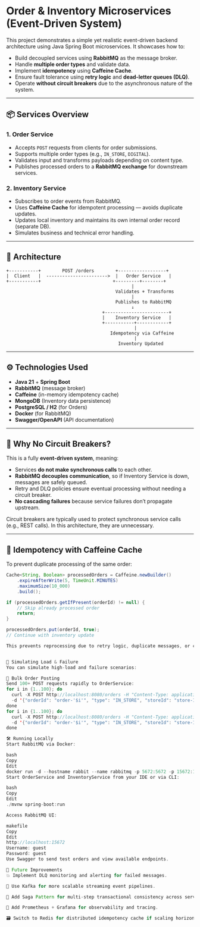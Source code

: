 # Order & Inventory Microservices (Event-Driven System)

This project demonstrates a simple yet realistic event-driven backend architecture using Java Spring Boot microservices. It showcases how to:

- Build decoupled services using **RabbitMQ** as the message broker.
- Handle **multiple order types** and validate data.
- Implement **idempotency** using **Caffeine Cache**.
- Ensure fault tolerance using **retry logic** and **dead-letter queues (DLQ)**.
- Operate **without circuit breakers** due to the asynchronous nature of the system.

---

## 📦 Services Overview

### 1. Order Service
- Accepts `POST` requests from clients for order submissions.
- Supports multiple order types (e.g., `IN_STORE`, `DIGITAL`).
- Validates input and transforms payloads depending on content type.
- Publishes processed orders to a **RabbitMQ exchange** for downstream services.

### 2. Inventory Service
- Subscribes to order events from RabbitMQ.
- Uses **Caffeine Cache** for idempotent processing — avoids duplicate updates.
- Updates local inventory and maintains its own internal order record (separate DB).
- Simulates business and technical error handling.

---

## 🧱 Architecture
    +-----------+        POST /orders        +------------------+
    |  Client   |  ----------------------->  |   Order Service   |
    +-----------+                           +---------+--------+
                                                   |
                                             Validates + Transforms
                                                   |
                                             Publishes to RabbitMQ
                                                   ↓
                                        +------------------------+
                                        |    Inventory Service   |
                                        +-----------+------------+
                                                    |
                                           Idempotency via Caffeine
                                                    |
                                              Inventory Updated




---

## ⚙️ Technologies Used

- **Java 21** + **Spring Boot**
- **RabbitMQ** (message broker)
- **Caffeine** (in-memory idempotency cache)
- **MongoDB** (Inventory data persistence)
- **PostgreSQL / H2** (for Orders)
- **Docker** (for RabbitMQ)
- **Swagger/OpenAPI** (API documentation)

---

## 🧠 Why No Circuit Breakers?

This is a fully **event-driven system**, meaning:

- Services **do not make synchronous calls** to each other.
- **RabbitMQ decouples communication**, so if Inventory Service is down, messages are safely queued.
- Retry and DLQ policies ensure eventual processing without needing a circuit breaker.
- **No cascading failures** because service failures don’t propagate upstream.

Circuit breakers are typically used to protect synchronous service calls (e.g., REST calls). In this architecture, they are unnecessary.

---

## 🧩 Idempotency with Caffeine Cache

To prevent duplicate processing of the same order:

```java
Cache<String, Boolean> processedOrders = Caffeine.newBuilder()
    .expireAfterWrite(5, TimeUnit.MINUTES)
    .maximumSize(10_000)
    .build();

if (processedOrders.getIfPresent(orderId) != null) {
    // Skip already processed order
    return;
}

processedOrders.put(orderId, true);
// Continue with inventory update

This prevents reprocessing due to retry logic, duplicate messages, or client resubmissions.


🧪 Simulating Load & Failure
You can simulate high-load and failure scenarios:

🔁 Bulk Order Posting
Send 100+ POST requests rapidly to OrderService:
for i in {1..100}; do
  curl -X POST http://localhost:8080/orders -H "Content-Type: application/json" \
  -d '{"orderId": "order-'$i'", "type": "IN_STORE", "storeId": "store-1"}'
done
for i in {1..100}; do
  curl -X POST http://localhost:8080/orders -H "Content-Type: application/json" \
  -d '{"orderId": "order-'$i'", "type": "IN_STORE", "storeId": "store-1"}'
done

🛠️ Running Locally
Start RabbitMQ via Docker:

bash
Copy
Edit
docker run -d --hostname rabbit --name rabbitmq -p 5672:5672 -p 15672:15672 rabbitmq:3-management
Start OrderService and InventoryService from your IDE or via CLI:

bash
Copy
Edit
./mvnw spring-boot:run

Access RabbitMQ UI:

makefile
Copy
Edit
http://localhost:15672
Username: guest
Password: guest
Use Swagger to send test orders and view available endpoints.

🔮 Future Improvements
💥 Implement DLQ monitoring and alerting for failed messages.

🧩 Use Kafka for more scalable streaming event pipelines.

🔁 Add Saga Pattern for multi-step transactional consistency across services.

🧪 Add Prometheus + Grafana for observability and tracing.

🗃️ Switch to Redis for distributed idempotency cache if scaling horizontally.

